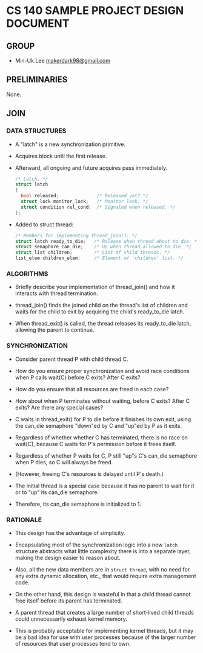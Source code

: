 # CS 140 SAMPLE PROJECT DESIGN DOCUMENT

## GROUP
 * Min-Uk.Lee <makerdark98@gmail.com>

## PRELIMINARIES

None.

## JOIN
### DATA STRUCTURES

* A "latch" is a new synchronization primitive. 
* Acquires block until the first release. 
* Afterward, all ongoing and future acquires pass immediately.

    ```c
    /* Latch. */
    struct latch 
    {
      bool released;              /* Released yet? */
      struct lock monitor_lock;   /* Monitor lock. */
      struct condition rel_cond;  /* Signaled when released. */
    };
    ```
* Added to struct thread:

    ```c
    /* Members for implementing thread_join(). */
    struct latch ready_to_die;   /* Release when thread about to die. */
    struct semaphore can_die;    /* Up when thread allowed to die. */
    struct list children;        /* List of child threads. */
    list_elem children_elem;     /* Element of `children' list. */
     ```

### ALGORITHMS

* Briefly describe your implementation of thread_join() and how it interacts with thread termination.

* thread_join() finds the joined child on the thread's list of children and waits for the child to exit by acquiring the child's ready_to_die latch. 
* When thread_exit() is called, the thread releases its ready_to_die latch, allowing the parent to continue.

### SYNCHRONIZATION

* Consider parent thread P with child thread C.  
* How do you ensure proper synchronization and avoid race conditions when P calls wait(C) before C exits?  After C exits? 
* How do you ensure that all resources are freed in each case? 
* How about when P terminates without waiting, before C exits?  After C exits?  Are there any special cases?

* C waits in thread_exit() for P to die before it finishes its own exit, using the can_die semaphore "down"ed by C and "up"ed by P as it exits. 
* Regardless of whether whether C has terminated, there is no race on wait(C), because C waits for P's permission before it frees itself.

* Regardless of whether P waits for C, P still "up"s C's can_die semaphore when P dies, so C will always be freed. 
* (However, freeing C's resources is delayed until P's death.)

* The initial thread is a special case because it has no parent to wait for it or to "up" its can_die semaphore. 
* Therefore, its can_die semaphore is initialized to 1.

### RATIONALE

* This design has the advantage of simplicity.
* Encapsulating most of the synchronization logic into a new `latch` structure abstracts what little complexity there is into a separate layer, making the design easier to reason about. 
* Also, all the new data members are in `struct thread`, with no need for any extra dynamic allocation, etc., that would require extra management code.

* On the other hand, this design is wasteful in that a child thread cannot free itself before its parent has terminated. 
* A parent thread that creates a large number of short-lived child threads could unnecessarily exhaust kernel memory.
* This is probably acceptable for implementing kernel threads, but it may be a bad idea for use with user processes because of the larger number of resources that user processes tend to own.
